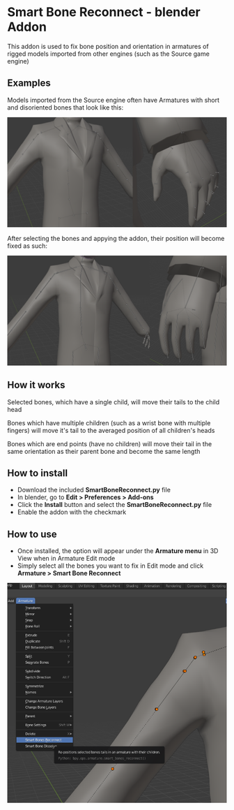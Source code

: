 # Smart Bone Reconnect - blender Addon

This addon is used to fix bone position and orientation in armatures of rigged models imported from other engines (such as the Source game engine)

## Examples
Models imported from the Source engine often have Armatures with short and disoriented bones that look like this:

![Alt text](/example-images/image-01.png)

After selecting the bones and appying the addon, their position will become fixed as such:

![Alt text](/example-images/image-03.png)

## How it works
Selected bones, which have a single child, will move their tails to the child head

Bones which have multiple children (such as a wrist bone with multiple fingers) will move it's tail to the averaged position of all children's heads

Bones which are end points (have no children) will move their tail in the same orientation as their parent bone and become the same length

## How to install
 - Download the included **SmartBoneReconnect.py** file
 - In blender, go to **Edit > Preferences > Add-ons**
 - Click the **Install** button and select the **SmartBoneReconnect.py** file
 - Enable the addon with the checkmark

## How to use
- Once installed, the option will appear under the **Armature menu** in 3D View when in Armature Edit mode
- Simply select all the bones you want to fix in Edit mode and click **Armature > Smart Bone Reconnect**

![Alt text](/example-images/image-02.png)
